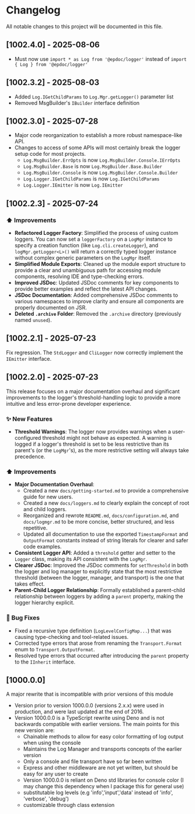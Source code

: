 # Changelog

All notable changes to this project will be documented in this file.

## [1002.4.0] - 2025-08-06

- Must now use `import * as Log from '@epdoc/logger'` instead of `import { Log } from '@epdoc/logger'`

## [1002.3.2] - 2025-08-03

- Added `Log.IGetChildParams` to `Log.Mgr.getLogger()` parameter list
- Removed MsgBuilder's `IBuilder` interface definition

## [1002.3.0] - 2025-07-28

- Major code reorganization to establish a more robust namespace-like API.
- Changes to access of some APIs will most certainly break the logger setup code for most projects.
  - `Log.MsgBuilder.ErrOpts` is now `Log.MsgBuilder.Console.IErrOpts`
  - `Log.MsgBuilder.Base` is now `Log.MsgBuilder.Base.Builder`
  - `Log.MsgBuilder.Console` is now `Log.MsgBuilder.Console.Builder`
  - `Log.Logger.IGetChildParams` is now `Log.IGetChildParams`
  - `Log.Logger.IEmitter` is now `Log.IEmitter`


## [1002.2.3] - 2025-07-24

### ⬆️ Improvements

- **Refactored Logger Factory**: Simplified the process of using custom loggers. You can now set a `loggerFactory` on a `LogMgr` instance to specify a creation function (like `Log.cli.createLogger`), and `logMgr.getLogger<L>()` will return a correctly typed logger instance without complex generic parameters on the `LogMgr` itself.
- **Simplified Module Exports**: Cleaned up the module export structure to provide a clear and unambiguous path for accessing module components, resolving IDE and type-checking errors.
- **Improved JSDoc**: Updated JSDoc comments for key components to provide better examples and reflect the latest API changes.
- **JSDoc Documentation**: Added comprehensive JSDoc comments to various namespaces to improve clarity and ensure all components are properly documented on JSR.
- **Deleted `.archive` Folder**: Removed the `.archive` directory (previously named `unused`).

## [1002.2.1] - 2025-07-23

Fix regression. The `StdLogger` and `CliLogger` now correctly implement the `IEmitter` interface.

## [1002.2.0] - 2025-07-23

This release focuses on a major documentation overhaul and significant improvements to the logger's threshold-handling
logic to provide a more intuitive and less error-prone developer experience.

### ✨ New Features

- **Threshold Warnings**: The logger now provides warnings when a user-configured threshold might not behave as
  expected. A warning is logged if a logger's threshold is set to be less restrictive than its parent's (or the
  `LogMgr`'s), as the more restrictive setting will always take precedence.

### ⬆️ Improvements

- **Major Documentation Overhaul**:
  - Created a new `docs/getting-started.md` to provide a comprehensive guide for new users.
  - Created a new `docs/loggers.md` to clearly explain the concept of root and child loggers.
  - Reorganized and rewrote `README.md`, `docs/configuration.md`, and `docs/logmgr.md` to be more concise, better
    structured, and less repetitive.
  - Updated all documentation to use the exported `TimestampFormat` and `OutputFormat` constants instead of string
    literals for clearer and safer code examples.
- **Consistent Logger API**: Added a `threshold` getter and setter to the `Logger` class, making its API consistent with
  the `LogMgr`.
- **Clearer JSDoc**: Improved the JSDoc comments for `setThreshold` in both the logger and log manager to explicitly
  state that the most restrictive threshold (between the logger, manager, and transport) is the one that takes effect.
- **Parent-Child Logger Relationship**: Formally established a parent-child relationship between loggers by adding a
  `parent` property, making the logger hierarchy explicit.

### 🐛 Bug Fixes

- Fixed a recursive type definition (`LogLevelConfigMap...`) that was causing type-checking and tool-related issues.
- Corrected type errors that arose from renaming the `Transport.Format` enum to `Transport.OutputFormat`.
- Resolved type errors that occurred after introducing the `parent` property to the `IInherit` interface.


## [1000.0.0]

A major rewrite that is incompatible with prior versions of this module

- Version prior to version 1000.0.0 (versions 2.x.x) were used in production, and were last updated at the end of 2016.
- Version 1000.0.0 is a TypeScript rewrite using Deno and is not backwards compatible with earlier versions. The main
  points for this new version are:
  - Chainable methods to allow for easy color formatting of log output when using the console
  - Maintains the Log Manager and transports concepts of the earlier version
  - Only a console and file transport have so far been written
  - Express and other middleware are not yet written, but should be easy for any user to create
  - Version 1000.0.0 is reliant on Deno std libraries for console color (I may change this dependency when I package
    this for general use)
  - substitutable log levels (e.g 'info','input','data' instead of 'info', 'verbose', 'debug')
  - customizable through class extension
